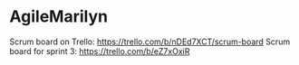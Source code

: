 # AgileMarilyn

Scrum board on Trello: https://trello.com/b/nDEd7XCT/scrum-board
Scrum board for sprint 3: https://trello.com/b/eZ7xOxiR
